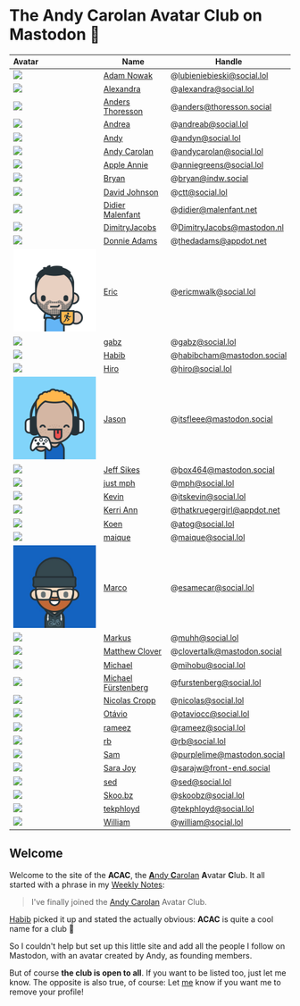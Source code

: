 # The Andy Carolan Avatar Club on Mastodon 🤘

| Avatar                   | Name                                                   | Handle                      |
| :----------------------- | ------------------------------------------------------ | --------------------------- |
| ![][lubieniebieski]      | [Adam Nowak](https://social.lol/@lubieniebieski)       | @lubieniebieski@social.lol  |
| ![][alexandra]           | [Alexandra](https://social.lol/@alexandra)             | @alexandra@social.lol       |
| ![][anders]              | [Anders Thoresson](https://thoresson.social/@anders)   | @anders@thoresson.social    |
| ![][andrea]              | [Andrea](https://social.lol/@andreab)                  | @andreab@social.lol         |
| ![][andyn]               | [Andy](https://social.lol/@andyn)                      | @andyn@social.lol           |
| ![][andycarolan]         | [Andy Carolan](https://social.lol/@andycarolan)        | @andycarolan@social.lol     |
| ![][anniegreens]         | [Apple Annie](https://social.lol/@anniegreens)         | @anniegreens@social.lol     |
| ![][bryan]               | [Bryan](https://indw.social/@bryan)                    | @bryan@indw.social          |
| ![][ctt]                 | [David Johnson](https://social.lol/@ctt)               | @ctt@social.lol             |
| ![][didier]              | [Didier Malenfant](https://malenfant.net/@didier)      | @didier@malenfant.net       |
| ![][dimitry]             | [DimitryJacobs](https://mastodon.nl/@DimitryJacobs)    | @DimitryJacobs@mastodon.nl  |
| ![][thedadams]           | [Donnie Adams](https://appdot.net/@thedadams)          | @thedadams@appdot.net       |
| ![](./pfp/ericmwalk.png) | [Eric](https://social.lol/@ericmwalk)                  | @ericmwalk@social.lol       |
| ![][gabz]                | [gabz](https://social.lol/@gabz)                       | @gabz@social.lol            |
| ![][habib]               | [Habib](https://mastodon.social/@habibcham)            | @habibcham@mastodon.social  |
| ![][hiro]                | [Hiro](https://social.lol/@hiro)                       | @hiro@social.lol            |
| ![](./pfp/itsfleee.png)  | [Jason](https://mastodon.social/@itsfleee)             | @itsfleee@mastodon.social   |
| ![][box464]              | [Jeff Sikes](https://mastodon.social/@box464)          | @box464@mastodon.social     |
| ![][mph]                 | [just mph](https://social.lol/@mph)                    | @mph@social.lol             |
| ![][itskevin]            | [Kevin](https://social.lol/@itskevin)                  | @itskevin@social.lol        |
| ![][thatkruegergirl]     | [Kerri Ann](https://appdot.net/@thatkruegergirl)       | @thatkruegergirl@appdot.net |
| ![][atog]                | [Koen](https://social.lol/@atog)                       | @atog@social.lol            |
| ![][maique]              | [maique](https://social.lol/@maique)                   | @maique@social.lol          |
| ![](./pfp/marco.jpg)     | [Marco](https://social.lol/@esamecar)                  | @esamecar@social.lol        |
| ![][muhh]                | [Markus](https://social.lol/@muhh)                     | @muhh@social.lol            |
| ![][clovertalk]          | [Matthew Clover](https://mastodon.social/@clovertalk)  | @clovertalk@mastodon.social |
| ![][mihobu]              | [Michael](https://social.lol/@mihobu)                  | @mihobu@social.lol          |
| ![][furstenberg]         | [Michael Fürstenberg](https://social.lol/@furstenberg) | @furstenberg@social.lol     |
| ![][nicolas]             | [Nicolas Cropp](https://social.lol/@nicolas)           | @nicolas@social.lol         |
| ![][otaviocc]            | [Otávio](https://social.lol/@otaviocc)                 | @otaviocc@social.lol        |
| ![][rameez]              | [rameez](https://social.lol/@rameez)                   | @rameez@social.lol          |
| ![][rb]                  | [rb](https://social.lol/@rb)                           | @rb@social.lol              |
| ![][purplelime]          | [Sam](https://mastodon.social/@purplelime)             | @purplelime@mastodon.social |
| ![][sara]                | [Sara Joy](https://front-end.social/@sarajw)           | @sarajw@front-end.social    |
| ![][sed]                 | [sed](https://social.lol/@sed)                         | @sed@social.lol             |
| ![][skoobz]              | [Skoo.bz](https://social.lol/@skoobz)                  | @skoobz@social.lol          |
| ![][tekphloyd]           | [tekphloyd](https://social.lol/@tekphloyd)             | @tekphloyd@social.lol       |
| ![][william]             | [William](https://social.lol/@william)                 | @william@social.lol         |

## Welcome

Welcome to the site of the **ACAC**, the [**A**ndy **C**arolan](https://andycarolan.com/) **A**vatar **C**lub. It all started with a phrase in my [Weekly Notes](https://week.esamecar.net/24): 
 
> I've finally joined the [Andy Carolan](https://social.lol/@andycarolan) Avatar Club.

[Habib](https://social.lol/@habibcham@mastodon.social/110566879996115261) picked it up and stated the actually obvious: **ACAC** is quite a cool name for a club 🤣

So I couldn't help but set up this little site and add all the people I follow on Mastodon, with an avatar created by Andy, as founding members.

But of course **the club is open to all**. If you want to be listed too, just let me know. The opposite is also true, of course: Let [me](https://esamecar.omg.lol) know if you want me to remove your profile!

<a rel="me" href="https://mastodon.social/@acac"></a> <a rel="me" href="https://social.lol/@esamecar"></a>

[alexandra]: https://media.social.lol/accounts/avatars/109/779/067/294/172/527/original/43e9da0aa4cd309c.png
[anders]: https://thoresson.social/system/accounts/avatars/109/420/235/389/505/928/original/0af55d8e1e782345.png
[andrea]: https://media.social.lol/accounts/avatars/109/789/892/022/936/666/original/98dd82476fee7f09.png
[andycarolan]: https://media.social.lol/accounts/avatars/109/381/075/265/447/863/original/76a3984008dc86e2.png
[andyn]: https://media.social.lol/accounts/avatars/108/760/748/212/181/750/original/7470d96dcc3b94a7.jpeg
[anniegreens]: https://media.social.lol/accounts/avatars/109/736/944/131/488/938/original/72b3a053b5a0a03f.png
[atog]: https://media.social.lol/accounts/avatars/110/304/443/905/917/313/original/ef9009c2c2fd3449.jpeg
[box464]: https://files.mastodon.social/accounts/avatars/109/259/207/144/483/733/original/7731027afdcab997.png
[bryan]: https://cdn.masto.host/indwsocial/accounts/avatars/110/580/266/792/374/965/original/cacea0c9aa7c0592.jpeg
[clovertalk]: https://files.mastodon.social/accounts/avatars/000/582/037/original/494e4b17bcb3c4b7.png
[ctt]: https://media.social.lol/accounts/avatars/108/954/321/125/740/129/original/84403a59e48405ed.png
[didier]: https://cdn.masto.host/mastodongamedevplace/accounts/avatars/109/380/881/617/106/122/original/c6a1d561428625e2.png
[dimitry]: https://mastodon.nl/system/accounts/avatars/000/023/790/original/b767c95008c80506.png
[furstenberg]: https://media.social.lol/accounts/avatars/109/292/070/545/845/589/original/78a6f3b0e8b70b91.png
[gabz]: https://media.social.lol/accounts/avatars/108/760/770/273/788/281/original/0c31f9998bf4ff3f.png
[habib]: https://files.mastodon.social/accounts/avatars/109/670/583/684/319/565/original/857e3e8f7f7e8564.png
[hiro]: https://media.social.lol/accounts/avatars/110/313/991/960/773/003/original/b3b3aa06f42b9b13.png
[lubieniebieski]: https://media.social.lol/accounts/avatars/109/714/665/825/852/984/original/6dd6320467f84a9a.png
[itskevin]: https://media.social.lol/accounts/avatars/109/163/261/400/148/859/original/cc6096b6a12be5e2.jpg
[maique]: https://media.social.lol/accounts/avatars/108/742/788/282/960/217/original/5a4106ac88653a34.jpeg
[mihobu]: https://media.social.lol/accounts/avatars/109/619/824/930/798/742/original/c4be256d9cd6a6c8.png
[mph]: https://media.social.lol/accounts/avatars/109/195/238/432/596/200/original/23b4d47286c2a8f0.jpeg
[muhh]: https://media.social.lol/accounts/avatars/108/743/707/390/920/847/original/36a62d14e2c8c983.png
[nicolas]: https://media.social.lol/accounts/avatars/109/641/133/331/377/829/original/2865d928e4c0b8cb.png
[otaviocc]: https://media.social.lol/accounts/avatars/109/580/944/375/344/260/original/d588e0adfce614d5.png
[purplelime]: https://files.mastodon.social/accounts/avatars/109/245/771/360/027/790/original/f39ab22cbd5e7f24.png
[rameez]: https://media.social.lol/accounts/avatars/109/795/733/310/539/902/original/484fc6637a855f4e.png 
[rb]: https://media.social.lol/accounts/avatars/109/183/893/220/853/776/original/f8afc7203b6084c9.png
[sara]: https://media.social.lol/accounts/avatars/109/601/657/094/469/488/original/26e99f5c9a4cb172.jpg
[skoobz]: https://media.social.lol/accounts/avatars/108/753/609/667/705/645/original/c29a5242c8b97f26.jpeg
[sed]: https://media.social.lol/accounts/avatars/109/641/934/728/090/653/original/c6818d1e5f1d8030.png
[tekphloyd]: https://media.social.lol/accounts/avatars/109/269/705/863/044/046/original/38f4d62242bdc29c.jpeg
[thedadams]: https://cdn.masto.host/appdotnet/accounts/avatars/109/545/713/229/607/245/original/1a71668eb91937f7.png
[thatkruegergirl]: https://cdn.masto.host/appdotnet/accounts/avatars/108/194/004/311/697/720/original/956074e0987c082e.png
[william]: https://media.social.lol/accounts/avatars/110/625/401/031/486/117/original/12e316ca2a55d237.png

